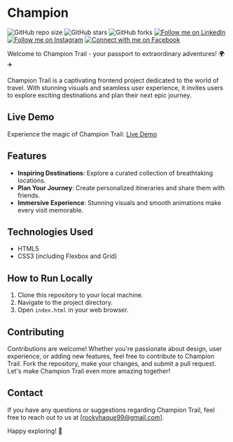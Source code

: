 # Champion 

![GitHub repo size](https://img.shields.io/github/repo-size/rockyhaque/champion-trail)
![GitHub stars](https://img.shields.io/github/stars/rockyhaque/champion-trail?style=social)
![GitHub forks](https://img.shields.io/github/forks/rockyhaque/rockyhaque?style=social)
[![Follow me on LinkedIn](https://img.shields.io/badge/-LinkedIn-blue?style=flat-square&logo=linkedin&logoColor=white&link=https://www.linkedin.com/in/your-linkedin-handle/)](https://www.linkedin.com/in/your-linkedin-handle/)
[![Follow me on Instagram](https://img.shields.io/badge/-Instagram-E4405F?style=flat-square&logo=instagram&logoColor=white&link=https://www.instagram.com/rocky_haque.10/)](https://www.instagram.com/rocky_haque.10/)
[![Connect with me on Facebook](https://img.shields.io/badge/-Facebook-1877F2?style=flat-square&logo=facebook&logoColor=white&link=https://www.facebook.com/rockyhaquee/)](https://www.facebook.com/rockyhaquee/)

Welcome to Champion Trail - your passport to extraordinary adventures! 🌍✈️

Champion Trail is a captivating frontend project dedicated to the world of travel. With stunning visuals and seamless user experience, it invites users to explore exciting destinations and plan their next epic journey.

## Live Demo

Experience the magic of Champion Trail: [Live Demo](https://rockyhaque.github.io/champion-trail)

## Features

- **Inspiring Destinations**: Explore a curated collection of breathtaking locations.
- **Plan Your Journey**: Create personalized itineraries and share them with friends.
- **Immersive Experience**: Stunning visuals and smooth animations make every visit memorable.

## Technologies Used

- HTML5
- CSS3 (including Flexbox and Grid)

## How to Run Locally

1. Clone this repository to your local machine.
2. Navigate to the project directory.
3. Open `index.html` in your web browser.

## Contributing

Contributions are welcome! Whether you're passionate about design, user experience, or adding new features, feel free to contribute to Champion Trail. Fork the repository, make your changes, and submit a pull request. Let's make Champion Trail even more amazing together!

## Contact

If you have any questions or suggestions regarding Champion Trail, feel free to reach out to us at [rockyhaque99@gmail.com].

Happy exploring! 🚀
